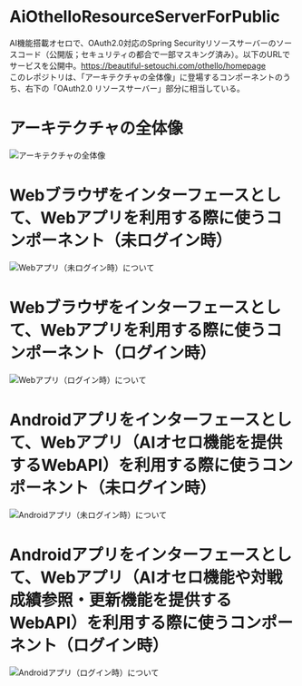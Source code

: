 # AiOthelloResourceServerForPublic
AI機能搭載オセロで、OAuth2.0対応のSpring Securityリソースサーバーのソースコード（公開版；セキュリティの都合で一部マスキング済み）。以下のURLでサービスを公開中。https://beautiful-setouchi.com/othello/homepage
<br>
このレポジトリは、「アーキテクチャの全体像」に登場するコンポーネントのうち、右下の「OAuth2.0 リソースサーバー」部分に相当している。
# アーキテクチャの全体像
![アーキテクチャの全体像](https://user-images.githubusercontent.com/12855414/153738865-2d1ea016-5064-4c75-9b80-ec4d091f714a.JPG)
# Webブラウザをインターフェースとして、Webアプリを利用する際に使うコンポーネント（未ログイン時）
![Webアプリ（未ログイン時）について](https://user-images.githubusercontent.com/12855414/153739013-03c83fa6-5a3f-41d7-98f0-5d9818315b4f.JPG)
# Webブラウザをインターフェースとして、Webアプリを利用する際に使うコンポーネント（ログイン時）
![Webアプリ（ログイン時）について](https://user-images.githubusercontent.com/12855414/153739031-57ccff30-a36f-4017-94ef-5eef21d2b250.JPG)
# Androidアプリをインターフェースとして、Webアプリ（AIオセロ機能を提供するWebAPI）を利用する際に使うコンポーネント（未ログイン時）
![Androidアプリ（未ログイン時）について](https://user-images.githubusercontent.com/12855414/153739049-0499d2e0-2d92-4c25-9bde-b69e53a9d1aa.JPG)
# Androidアプリをインターフェースとして、Webアプリ（AIオセロ機能や対戦成績参照・更新機能を提供するWebAPI）を利用する際に使うコンポーネント（ログイン時）
![Androidアプリ（ログイン時）について](https://user-images.githubusercontent.com/12855414/153739065-9487cfa2-a8f5-42c9-8e76-46d41870fc17.JPG)
